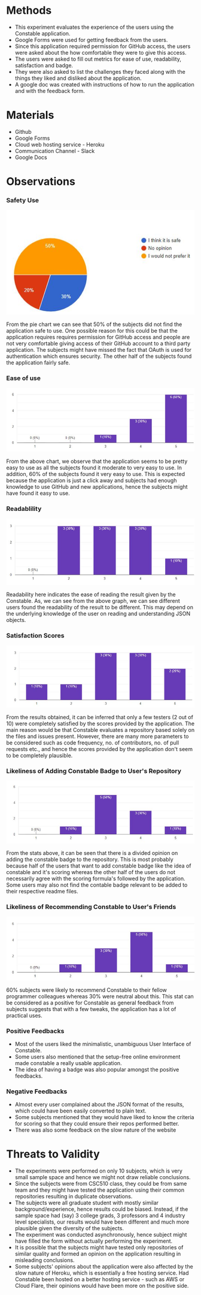 # Methods
* This experiment evaluates the experience of the users using the Constable application. 
* Google Forms were used for getting feedback from the users.
* Since this application required permission for GitHub access, the users were asked about the how comfortable they were to give this access.
* The users were asked to fill out metrics for ease of use, readability, satisfaction and badge. 
* They were also asked to list the challenges they faced along with the things they liked and disliked about the application. 
* A google doc was created with instructions of how to run the application and with the feedback form.

# Materials
* Github
* Google Forms
* Cloud web hosting service - Heroku
* Communication Channel - Slack
* Google Docs


# Observations
### Safety Use
![Safe use](https://github.com/bhavesh242/constable-github-action/blob/main/assets/Q1.JPG)

From the pie chart we can see that 50% of the subjects did not find the application safe to use. One possible reason for this could be that the application requires requires permission for GitHub access and people are not very comfortable giving access of their GitHub account to a third party application. The subjects might have missed the fact that OAuth is used for authentication which ensures security. The other half of the subjects found the application fairly safe.

### Ease of use
![Application_Ease](https://github.com/bhavesh242/constable-github-action/blob/main/assets/Application_ease.JPG)

From the above chart, we observe that the application seems to be pretty easy to use as all the subjects found it moderate to very easy to use. In addition, 60% of the subjects found it very easy to use. This is expected because the application is just a click away and subjects had enough knowledge to use GitHub and new applications, hence the subjects might have found it easy to use.


### Readablility
![Readability Results](https://github.com/bhavesh242/constable-github-action/blob/main/assets/Results_Readable.JPG)

Readability here indicates the ease of reading the result given by the Constable. As, we can see from the above graph, we can see different users found the readability of the result to be different. This may depend on the underlying knowledge of the user on reading and understanding JSON objects.

### Satisfaction Scores
![Satisfaction Scores](https://github.com/bhavesh242/constable-github-action/blob/main/assets/scores_satisfied.JPG)

From the results obtained, it can be inferred that only a few testers (2 out of 10) were completely satisfied by the scores provided by the application. The main reason would be that Constable evaluates a repository based solely on the files and issues present. However, there are many more parameters to be considered such as code frequency, no. of contributors, no. of pull requests etc., and hence the scores provided by the application don't seem to be completely plausible.

### Likeliness of Adding Constable Badge to User's Repository
![Badge Likeliness](https://github.com/bhavesh242/constable-github-action/blob/main/assets/badge_likeliness.JPG)

From the stats above, it can be seen that there is a divided opinion on adding the constable badge to the repository. This is most probably because half of the users that want to add constable badge like the idea of constable and it's scoring whereas the other half of the users do not necessarily agree with the scoring formula's followed by the application. Some users may also not find the contable badge relevant to be added to their respective readme files.   

### Likeliness of Recommending Constable to User's Friends
![Recommendation Likeliness](https://github.com/bhavesh242/constable-github-action/blob/main/assets/recommend_constable.JPG)

60% subjects were likely to recommend Constable to their fellow programmer colleagues whereas 30% were neutral about this. This stat can be considered as a positive for Constable as general feedback from subjects suggests that with a few tweaks, the application has a lot of practical uses.

### Positive Feedbacks
* Most of the users liked the minimalistic, unambiguous User Interface of Constable. 
* Some users also mentioned that the setup-free online environment made constable a really usable application.
* The idea of having a badge was also popular amongst the positive feedbacks.

### Negative Feedbacks
* Almost every user complained about the JSON format of the results, which could have been easily converted to plain text. 
* Some subjects mentioned that they would have liked to know the criteria for scoring so that they could ensure their repos performed better.
* There was also some feedback on the slow nature of the website

# Threats to Validity
- The experiments were performed on only 10 subjects, which is very small sample space and hence we might not draw reliable conclusions.
- Since the subjects were from CSC510 class, they could be from same team and they might have tested the application using their common repositories resulting in duplicate observations.
- The subjects were all graduate student with mostly similar background/experience, hence results could be biased. Instead, if the sample space had (say) 3 college grads, 3 professors and 4 industry level specialists, our results would have been different and much more plausible given the diversity of the subjects.
-  The experiment was conducted asynchronously, hence subject might have filled the form without actually performing the experiment.
- It is possible that the subjects might have tested only repositories of similar quality and formed an opinion on the application resulting in misleading conclusions.
- Some subjects' opinions about the application were also affected by the slow nature of Heroku, which is essentially a free hosting service. Had Constable been hosted on a better hosting service - such as AWS or Cloud Flare, their opinions would have been more on the positive side.
